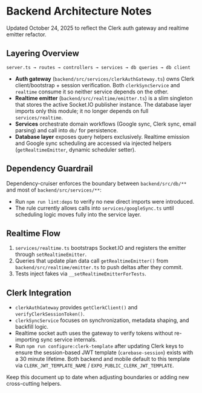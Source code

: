# Backend Architecture Notes

Updated October 24, 2025 to reflect the Clerk auth gateway and realtime emitter refactor.

## Layering Overview

```
server.ts → routes → controllers → services → db queries → db client
```

- **Auth gateway** (`backend/src/services/clerkAuthGateway.ts`) owns Clerk client/bootstrap + session verification. Both `clerkSyncService` and `realtime` consume it so neither service depends on the other.
- **Realtime emitter** (`backend/src/realtime/emitter.ts`) is a slim singleton that stores the active Socket.IO publisher instance. The database layer imports only this module; it no longer depends on full `services/realtime`.
- **Services** orchestrate domain workflows (Google sync, Clerk sync, email parsing) and call into `db/` for persistence.
- **Database layer** exposes query helpers exclusively. Realtime emission and Google sync scheduling are accessed via injected helpers (`getRealtimeEmitter`, dynamic scheduler setter).

## Dependency Guardrail

Dependency-cruiser enforces the boundary between `backend/src/db/**` and most of `backend/src/services/**`:

- Run `npm run lint:deps` to verify no new direct imports were introduced.
- The rule currently allows calls into `services/googleSync.ts` until scheduling logic moves fully into the service layer.

## Realtime Flow

1. `services/realtime.ts` bootstraps Socket.IO and registers the emitter through `setRealtimeEmitter`.
2. Queries that update plan data call `getRealtimeEmitter()` from `backend/src/realtime/emitter.ts` to push deltas after they commit.
3. Tests inject fakes via `__setRealtimeEmitterForTests`.

## Clerk Integration

- `clerkAuthGateway` provides `getClerkClient()` and `verifyClerkSessionToken()`.
- `clerkSyncService` focuses on synchronization, metadata shaping, and backfill logic.
- Realtime socket auth uses the gateway to verify tokens without re-importing sync service internals.
- Run `npm run configure:clerk-template` after updating Clerk keys to ensure the session-based JWT
  template (`carebase-session`) exists with a 30 minute lifetime. Both backend and mobile default to
  this template via `CLERK_JWT_TEMPLATE_NAME` / `EXPO_PUBLIC_CLERK_JWT_TEMPLATE`.

Keep this document up to date when adjusting boundaries or adding new cross-cutting helpers.
